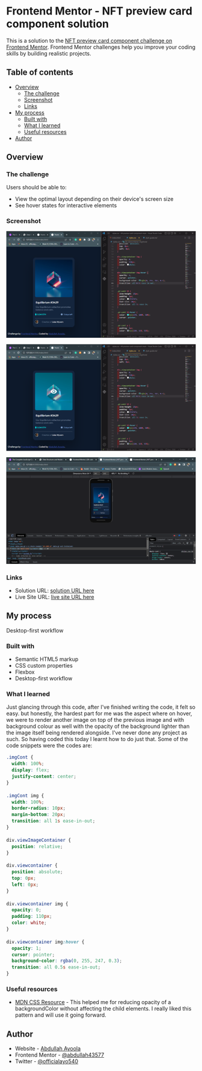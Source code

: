 # Frontend Mentor - NFT preview card component solution

This is a solution to the [NFT preview card component challenge on Frontend Mentor](https://www.frontendmentor.io/challenges/nft-preview-card-component-SbdUL_w0U). Frontend Mentor challenges help you improve your coding skills by building realistic projects.

## Table of contents

- [Overview](#overview)
  - [The challenge](#the-challenge)
  - [Screenshot](#screenshot)
  - [Links](#links)
- [My process](#my-process)
  - [Built with](#built-with)
  - [What I learned](#what-i-learned)
  - [Useful resources](#useful-resources)
- [Author](#author)

## Overview

### The challenge

Users should be able to:

- View the optimal layout depending on their device's screen size
- See hover states for interactive elements

### Screenshot

![Screenshot for desktop](/design/Screenshot_7.png)

![Screenshot for desktop](/design/Screenshot_8.png)

![Screenshot for mobile](/design/Screenshot_9.png)

### Links

- Solution URL: [solution URL here](https://your-solution-url.com)
- Live Site URL: [live site URL here](https://your-live-site-url.com)

## My process

Desktop-first workflow

### Built with

- Semantic HTML5 markup
- CSS custom properties
- Flexbox
- Desktop-first workflow

### What I learned

Just glancing through this code, after I've finished writing the code, it felt so easy. but honestly, the hardest part for me was the aspect where on hover, we were to render another image on top of the previous image and with background colour as well with the opacity of the background lighter than the image itself being rendered alongside. I've never done any project as such. So having coded this today I learnt how to do just that. Some of the code snippets were the codes are:

```css
.imgCont {
  width: 100%;
  display: flex;
  justify-content: center;
}

.imgCont img {
  width: 100%;
  border-radius: 10px;
  margin-bottom: 20px;
  transition: all 1s ease-in-out;
}

div.viewImageContainer {
  position: relative;
}

div.viewcontainer {
  position: absolute;
  top: 0px;
  left: 0px;
}

div.viewcontainer img {
  opacity: 0;
  padding: 110px;
  color: white;
}

div.viewcontainer img:hover {
  opacity: 1;
  cursor: pointer;
  background-color: rgba(0, 255, 247, 0.3);
  transition: all 0.5s ease-in-out;
}
```

### Useful resources

- [MDN CSS Resource](https://developer.mozilla.org/en-US/docs/Learn/CSS/Howto/Make_box_transparent#:~:text=Changing%20the%20opacity%20of%20the%20background%20color%20only,-In%20many%20cases&text=To%20achieve%20this%2C%20use%20a,background%20color%20to%2050%25%20opacity.) - This helped me for reducing opacity of a backgroundColor without affecting the child elements. I really liked this pattern and will use it going forward.

## Author

- Website - [Abdullah Ayoola](https://www.your-site.com)
- Frontend Mentor - [@abdullah43577](https://www.frontendmentor.io/profile/abdullah43577)
- Twitter - [@officialayo540](https://twitter.com/officialayo540)
